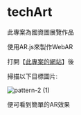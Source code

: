 # techArt
此專案為國資圖展覽作品

使用AR.js來製作WebAR

打開【[此專案的網站](https://adt109119.github.io/techArt/)】後

掃描以下目標圖片:

![pattern-2 (1)](https://user-images.githubusercontent.com/106337749/207805623-d339a9cd-1705-49cf-9d25-71c058829011.png)

便可看到簡單的AR效果
